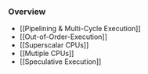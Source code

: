 ### Overview
+ [[Pipelining & Multi-Cycle Execution]]
+ [[Out-of-Order-Execution]]
+ [[Superscalar CPUs]]
+ [[Mutiple CPUs]]
+ [[Speculative Execution]]